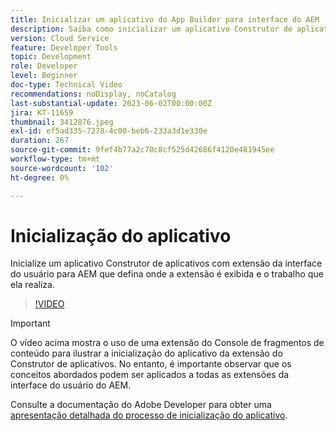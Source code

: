 ```yaml
---
title: Inicializar um aplicativo do App Builder para interface do AEM
description: Saiba como inicializar um aplicativo Construtor de aplicativos com extensão da interface do usuário para AEM que defina onde a extensão é exibida e o trabalho que ela realiza.
version: Cloud Service
feature: Developer Tools
topic: Development
role: Developer
level: Beginner
doc-type: Technical Video
recommendations: noDisplay, noCatalog
last-substantial-update: 2023-06-02T00:00:00Z
jira: KT-11659
thumbnail: 3412876.jpeg
exl-id: ef5ad335-7278-4c00-beb6-233a3d1e330e
duration: 267
source-git-commit: 9fef4b77a2c70c8cf525d42686f4120e481945ee
workflow-type: tm+mt
source-wordcount: '102'
ht-degree: 0%

---
```


# Inicialização do aplicativo

Inicialize um aplicativo Construtor de aplicativos com extensão da interface do usuário para AEM que defina onde a extensão é exibida e o trabalho que ela realiza.

>[!VIDEO](https://video.tv.adobe.com/v/3412876?quality=12&learn=on)

>[!IMPORTANT]
>
> O vídeo acima mostra o uso de uma extensão do Console de fragmentos de conteúdo para ilustrar a inicialização do aplicativo da extensão do Construtor de aplicativos. No entanto, é importante observar que os conceitos abordados podem ser aplicados a todas as extensões da interface do usuário do AEM.

Consulte a documentação do Adobe Developer para obter uma [apresentação detalhada do processo de inicialização do aplicativo](https://developer.adobe.com/uix/docs/services/aem-cf-console-admin/code-generation/#launch-code-generation-during-project-initialization).
